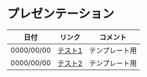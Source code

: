 プレゼンテーション
======================

| 日付 | リンク | コメント |
| --- | --- | --- |
| 0000/00/00 | [テスト1](https://raw.githack.com/totetero/presentation/master/00000001test/index.html) | テンプレート用 |
| 0000/00/00 | [テスト2](https://raw.githack.com/totetero/presentation/master/00000002test/public/index.html) | テンプレート用 |
